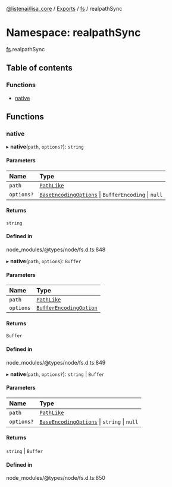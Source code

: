 [@listenai/lisa_core](../README.md) / [Exports](../modules.md) / [fs](fs.md) / realpathSync

# Namespace: realpathSync

[fs](fs.md).realpathSync

## Table of contents

### Functions

- [native](fs.realpathsync.md#native)

## Functions

### native

▸ **native**(`path`, `options?`): `string`

#### Parameters

| Name | Type |
| :------ | :------ |
| `path` | [`PathLike`](fs.md#pathlike) |
| `options?` | [`BaseEncodingOptions`](../interfaces/fs.baseencodingoptions.md) \| `BufferEncoding` \| ``null`` |

#### Returns

`string`

#### Defined in

node_modules/@types/node/fs.d.ts:848

▸ **native**(`path`, `options`): `Buffer`

#### Parameters

| Name | Type |
| :------ | :------ |
| `path` | [`PathLike`](fs.md#pathlike) |
| `options` | [`BufferEncodingOption`](fs.md#bufferencodingoption) |

#### Returns

`Buffer`

#### Defined in

node_modules/@types/node/fs.d.ts:849

▸ **native**(`path`, `options?`): `string` \| `Buffer`

#### Parameters

| Name | Type |
| :------ | :------ |
| `path` | [`PathLike`](fs.md#pathlike) |
| `options?` | [`BaseEncodingOptions`](../interfaces/fs.baseencodingoptions.md) \| `string` \| ``null`` |

#### Returns

`string` \| `Buffer`

#### Defined in

node_modules/@types/node/fs.d.ts:850
